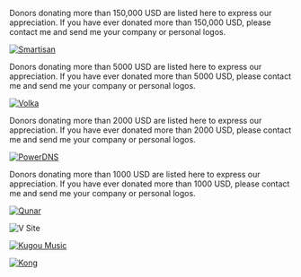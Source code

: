 <!---
    @title         Donors
    @creator       Yichun Zhang
    @created       2015-08-11 10:11 GMT
--->

Donors donating more than 150,000 USD are listed here to express
our appreciation. If you have ever donated more than 150,000 USD, please contact
me and send me your company or personal logos.

[![Smartisan](/images/logo-smartisan.png)](https://www.smartisan.com/)

Donors donating more than 5000 USD are listed here to express
our appreciation. If you have ever donated more than 5000 USD, please contact
me and send me your company or personal logos.

[![Volka](/images/logo-volka.png)](https://volka.social)

Donors donating more than 2000 USD are listed here to express
our appreciation. If you have ever donated more than 2000 USD, please contact
me and send me your company or personal logos.

[![PowerDNS](/images/pdns.png)](https://www.powerdns.com)

Donors donating more than 1000 USD are listed here to express
our appreciation. If you have ever donated more than 1000 USD, please contact
me and send me your company or personal logos.

[![Qunar](/images/qunar-logo.jpg)](https://www.qunar.com)

![V Site](/images/v-site2.png)

[![Kugou Music](/images/kugou-music.jpg)](http://www.kugou.com/)

[![Kong](/images/kong-logo.png)](https://www.konghq.com/)
